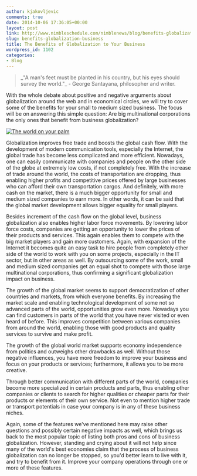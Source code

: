 ```yaml
---
author: kjakovljevic
comments: true
date: 2014-10-06 17:36:05+00:00
layout: post
link: http://www.nimbleschedule.com/nimblenews/blog/benefits-globalization-business/
slug: benefits-globalization-business
title: The Benefits of Globalization to Your Business
wordpress_id: 1102
categories:
- Blog
---
```


<blockquote>_"A man's feet must be planted in his country, but his eyes should survey the world."_
- George Santayana, philosopher and writer.</blockquote>


With the whole debate about positive and negative arguments about globalization around the web and in economical circles, we will try to cover some of the benefits for your small to medium sized business. The focus will be on answering this simple question: Are big multinational corporations the only ones that benefit from business globalization?

[![The world on your palm](http://www.nimbleschedule.com/wp-content/uploads/2014/10/business-globalization-thumb.jpg)](http://www.nimbleschedule.com/wp-content/uploads/2014/10/business-globalization.jpg)


Globalization improves free trade and boosts the global cash flow. With the development of modern communication tools, especially the Internet, the global trade has become less complicated and more efficient. Nowadays, one can easily communicate with companies and people on the other side of the globe at extremely low costs, if not completely free. With the increase of trade around the world, the costs of transportation are dropping, thus enabling higher profits and competitive prices offered by large businesses who can afford their own transportation cargos. And definitely, with more cash on the market, there is a much bigger opportunity for small and medium sized companies to earn more. In other words, it can be said that the global market development allows bigger equality for small players.


Besides increment of the cash flow on the global level, business globalization also enables higher labor force movements. By lowering labor force costs, companies are getting an opportunity to lower the prices of their products and services. This again enables them to compete with the big market players and gain more customers. Again, with expansion of the Internet it becomes quite an easy task to hire people from completely other side of the world to work with you on some projects, especially in the IT sector, but in other areas as well. By outsourcing some of the work, small and medium sized companies get an equal shot to compete with those large multinational corporations, thus confirming a significant globalization impact on business.

The growth of the global market seems to support democratization of other countries and markets, from which everyone benefits. By increasing the market scale and enabling technological development of some not so advanced parts of the world, opportunities grow even more. Nowadays you can find customers in parts of the world that you have never visited or even heard of before. This improves competition between various companies from around the world, enabling those with good products and quality services to survive and make profit.

The growth of the global world market supports economy independence from politics and outweighs other drawbacks as well. Without those negative influences, you have more freedom to improve your business and focus on your products or services; furthermore, it allows you to be more creative.

Through better communication with different parts of the world, companies become more specialized in certain products and parts, thus enabling other companies or clients to search for higher qualities or cheaper parts for their products or elements of their own service. Not even to mention higher trade or transport potentials in case your company is in any of these business niches.

Again, some of the features we've mentioned here may raise other questions and possibly certain negative impacts as well, which brings us back to the most popular topic of listing both pros and cons of business globalization. However, standing and crying about it will not help since many of the world's best economies claim that the process of business globalization can no longer be stopped, so you'd better learn to live with it, and try to benefit from it. Improve your company operations through one or more of these features.
